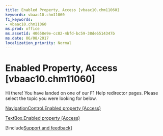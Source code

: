 ```yaml
---
title: Enabled Property, Access [vbaac10.chm11060]
keywords: vbaac10.chm11060
f1_keywords:
- vbaac10.chm11060
ms.prod: office
ms.assetid: 40658e9e-cc82-4bfd-bc59-38de6514347b
ms.date: 06/08/2017
localization_priority: Normal
---
```



# Enabled Property, Access [vbaac10.chm11060]

Hi there! You have landed on one of our F1 Help redirector pages. Please select the topic you were looking for below.

[NavigationControl.Enabled property (Access)](https://msdn.microsoft.com/library/6296dabf-95a3-6751-7572-95522f7bd57c%28Office.15%29.aspx)

[TextBox.Enabled property (Access)](https://msdn.microsoft.com/library/a13297e5-091c-7e83-78cd-fa67f5b81153%28Office.15%29.aspx)

[!include[Support and feedback](~/includes/feedback-boilerplate.md)]
